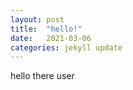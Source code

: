```yaml
---
layout: post
title:  "hello!"
date:   2021-03-06
categories: jekyll update
---
```





hello there user